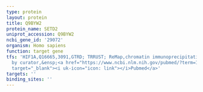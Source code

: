 ```yaml
---
type: protein
layout: protein
title: Q9BYW2
protein_name: SETD2
uniprot_accession: Q9BYW2
ncbi_gene_id: '29072'
organism: Homo sapiens
function: target gene
tfs: 'HIF1A,Q16665,3091,GTRD; TRRUST; ReMap,chromatin immunoprecipitation assay; inferred
  by curator,&ensp;<a href="https://www.ncbi.nlm.nih.gov/pubmed/?term=19091749; 18842833%5Buid%5D"
  target="_blank"><i uk-icon="icon: link"></i>Pubmed</a>'
targets: ''
binding_sites: ''
---
```

